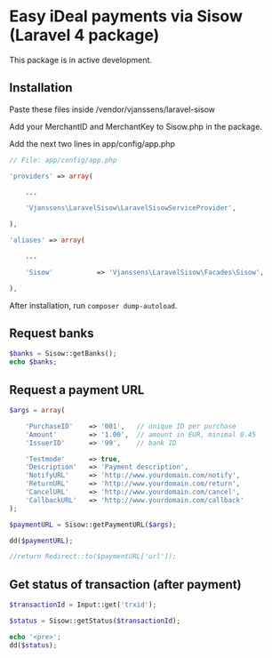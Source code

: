 # Easy iDeal payments via Sisow (Laravel 4 package)

This package is in active development.

## Installation
Paste these files inside /vendor/vjanssens/laravel-sisow

Add your MerchantID and MerchantKey to Sisow.php in the package.

Add the next two lines in app/config/app.php
```php
// File: app/config/app.php

'providers' => array(

    ...

    'Vjanssens\LaravelSisow\LaravelSisowServiceProvider',

),

'aliases' => array(

	...

	'Sisow'			  => 'Vjanssens\LaravelSisow\Facades\Sisow',

),
```

After installation, run `composer dump-autoload`.

## Request banks
```php
$banks = Sisow::getBanks();
echo $banks;
```

## Request a payment URL
```php
$args = array(

	'PurchaseID' 	=> '001', 	// unique ID per purchase
	'Amount'	 	=> '1.00',	// amount in EUR, minimal 0.45
	'IssuerID'	 	=> '99',	// bank ID 

	'Testmode'   	=> true,				
	'Description'	=> 'Payment description',
	'NotifyURL'		=> 'http://www.yourdomain.com/notify',	
	'ReturnURL'		=> 'http://www.yourdomain.com/return',
	'CancelURL'		=> 'http://www.yourdomain.com/cancel',
	'CallbackURL'	=> 'http://www.yourdomain.com/callback'
);

$paymentURL = Sisow::getPaymentURL($args);

dd($paymentURL);

//return Redirect::to($paymentURL['url']);
```

## Get status of transaction (after payment)
```php
$transactionId = Input::get('trxid');

$status = Sisow::getStatus($transactionId);

echo '<pre>';
dd($status);
```